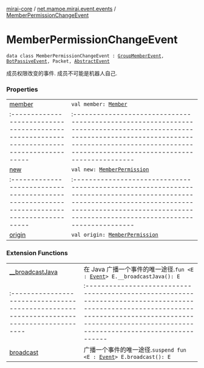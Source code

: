 [mirai-core](../../index.md) / [net.mamoe.mirai.event.events](../index.md) / [MemberPermissionChangeEvent](./index.md)

# MemberPermissionChangeEvent

`data class MemberPermissionChangeEvent : `[`GroupMemberEvent`](../-group-member-event/index.md)`, `[`BotPassiveEvent`](../-bot-passive-event.md)`, Packet, `[`AbstractEvent`](../../net.mamoe.mirai.event/-abstract-event/index.md)

成员权限改变的事件. 成员不可能是机器人自己.

### Properties
|||
|:----------------------------------------------------------------------------------------|:---------------------------------------------------------------------------------------------------------------------------------------------------------------------------------------------------------|
| [member](member.md) | `val member: `[`Member`](../../net.mamoe.mirai.contact/-member/index.md) ||||
|:----------------------------------------------------------------------------------------|:---------------------------------------------------------------------------------------------------------------------------------------------------------------------------------------------------------|
| [new](new.md) | `val new: `[`MemberPermission`](../../net.mamoe.mirai.contact/-member-permission/index.md) ||||
|:----------------------------------------------------------------------------------------|:---------------------------------------------------------------------------------------------------------------------------------------------------------------------------------------------------------|
| [origin](origin.md) | `val origin: `[`MemberPermission`](../../net.mamoe.mirai.contact/-member-permission/index.md) |

### Extension Functions
|||
|:----------------------------------------------------------------------------------------|:---------------------------------------------------------------------------------------------------------------------------------------------------------------------------------------------------------|
| [__broadcastJava](../../net.mamoe.mirai.event/__broadcast-java.md) | 在 Java 广播一个事件的唯一途径.`fun <E : `[`Event`](../../net.mamoe.mirai.event/-event/index.md)`> E.__broadcastJava(): E` ||||
|:----------------------------------------------------------------------------------------|:---------------------------------------------------------------------------------------------------------------------------------------------------------------------------------------------------------|
| [broadcast](../../net.mamoe.mirai.event/broadcast.md) | 广播一个事件的唯一途径.`suspend fun <E : `[`Event`](../../net.mamoe.mirai.event/-event/index.md)`> E.broadcast(): E` |

